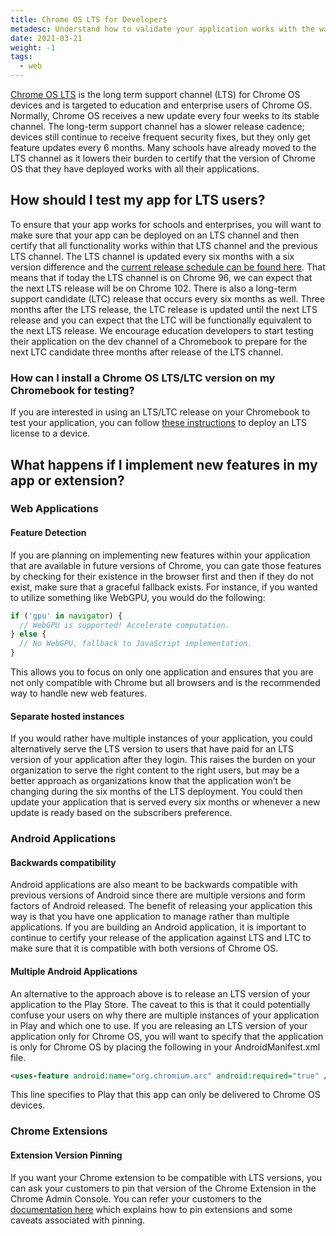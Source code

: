 ```yaml
---
title: Chrome OS LTS for Developers
metadesc: Understand how to validate your application works with the way schools deploy Chrome OS.
date: 2021-03-21
weight: -1
tags:
  - web
---
```


[Chrome OS LTS](https://support.google.com/chrome/a/answer/11333726?hl=en) is the long term support channel (LTS) for Chrome OS devices and is targeted to education and enterprise users of Chrome OS. Normally, Chrome OS receives a new update every four weeks to its stable channel. The long-term support channel has a slower release cadence; devices still continue to receive frequent security fixes, but they only get feature updates every 6 months. Many schools have already moved to the LTS channel as it lowers their burden to certify that the version of Chrome OS that they have deployed works with all their applications.

## How should I test my app for LTS users?

To ensure that your app works for schools and enterprises, you will want to make sure that your app can be deployed on an LTS channel and then certify that all functionality works within that LTS channel and the previous LTS channel. The LTS channel is updated every six months with a six version difference and the [current release schedule can be found here](https://chromiumdash.appspot.com/schedule). That means that if today the LTS channel is on Chrome 96, we can expect that the next LTS release will be on Chrome 102. There is also a long-term support candidate (LTC) release that occurs every six months as well. Three months after the LTS release, the LTC release is updated until the next LTS release and you can expect that the LTC will be functionally equivalent to the next LTS release. We encourage education developers to start testing their application on the dev channel of a Chromebook to prepare for the next LTC candidate three months after release of the LTS channel.

### How can I install a Chrome OS LTS/LTC version on my Chromebook for testing?

If you are interested in using an LTS/LTC release on your Chromebook to test your application, you can follow [these instructions](https://support.google.com/chrome/a/answer/11333726) to deploy an LTS license to a device.

## What happens if I implement new features in my app or extension?

### Web Applications

#### Feature Detection

If you are planning on implementing new features within your application that are available in future versions of Chrome, you can gate those features by checking for their existence in the browser first and then if they do not exist, make sure that a graceful fallback exists. For instance, if you wanted to utilize something like WebGPU, you would do the following:

```javascript {title="JavaScript" .code-figure}
if ('gpu' in navigator) {
  // WebGPU is supported! Accelerate computation.
} else {
  // No WebGPU, fallback to JavaScript implementation.
}
```

This allows you to focus on only one application and ensures that you are not only compatible with Chrome but all browsers and is the recommended way to handle new web features.

#### Separate hosted instances

If you would rather have multiple instances of your application, you could alternatively serve the LTS version to users that have paid for an LTS version of your application after they login. This raises the burden on your organization to serve the right content to the right users, but may be a better approach as organizations know that the application won’t be changing during the six months of the LTS deployment. You could then update your application that is served every six months or whenever a new update is ready based on the subscribers preference.

### Android Applications

#### Backwards compatibility

Android applications are also meant to be backwards compatible with previous versions of Android since there are multiple versions and form factors of Android released. The benefit of releasing your application this way is that you have one application to manage rather than multiple applications. If you are building an Android application, it is important to continue to certify your release of the application against LTS and LTC to make sure that it is compatible with both versions of Chrome OS.

#### Multiple Android Applications

An alternative to the approach above is to release an LTS version of your application to the Play Store. The caveat to this is that it could potentially confuse your users on why there are multiple instances of your application in Play and which one to use. If you are releasing an LTS version of your application only for Chrome OS, you will want to specify that the application is only for Chrome OS by placing the following in your AndroidManifest.xml file.

```xml {title="AndroidManifest.xml" .code-figure}
<uses-feature android:name="org.chromium.arc" android:required="true" />
```

This line specifies to Play that this app can only be delivered to Chrome OS devices.

### Chrome Extensions

#### Extension Version Pinning

If you want your Chrome extension to be compatible with LTS versions, you can ask your customers to pin that version of the Chrome Extension in the Chrome Admin Console. You can refer your customers to the [documentation here](https://support.google.com/chrome/a/answer/11190170?hl=en) which explains how to pin extensions and some caveats associated with pinning.
